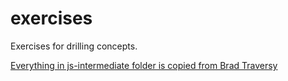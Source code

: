 # exercises

Exercises for drilling concepts.

[Everything in js-intermediate folder is copied from Brad Traversy](https://github.com/bradtraversy/traversy-js-challenges)
